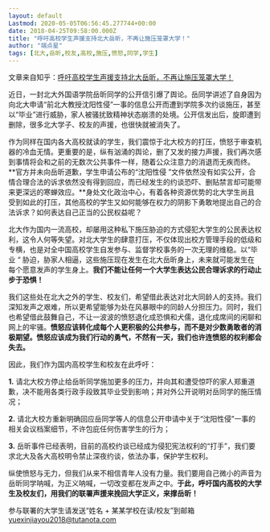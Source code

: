 ```yaml
---
layout: default
Lastmod: 2020-05-05T06:56:45.277744+00:00
date: 2018-04-25T09:58:00.000Z
title: "呼吁高校学生声援支持北大岳昕，不再让施压笼罩大学！"
author: "端点星"
tags: [北大,岳昕,校友,高校,施压,愤怒,同学,学生]
---
```


文章来自知乎：[呼吁高校学生声援支持北大岳昕，不再让施压笼罩大学！](http://zhuanlan.zhihu.com/p/36086251)

近日，一封北大外国语学院岳昕同学的公开信引爆了舆论。岳同学讲述了自身因为向北大申请“前北大教授沈阳性侵”一事的信息公开而遭到学院多次约谈施压，甚至以“毕业”进行威胁，家人被骚扰致精神状态崩溃的处境。公开信发出后，旋即遭到删除，很多北大学子、校友的声援，也很快就被消失了。

作为同样在国内各大高校就读的学生，我们震惊于北大校方的打压，愤怒于审查机器的冷血无情。更重要的是，纵有汹涌的舆论，删了又发的接力声援，我们再次感到事情将会和之前的无数次公共事件一样，随着公众注意力的消退而无疾而终。**官方并未向岳昕道歉，学生申请公布的“沈阳性侵 ”文件依然没有如实公开，合情合理合法的诉求依然没有得到回应，而已经发生的约谈恐吓、删贴禁言却可能带来更深远的寒蝉效应。**身处文化政治中心，有着各种资源优势的北大学生尚且受到如此的打压，其他高校的学生又如何能够在权力的阴影下勇敢地提出自己的合法诉求？如何表达自己正当的公民权益呢？

北大作为国内一流高校，却屡用这种私下施压胁迫的方式侵犯大学生的公民表达权利，这令人何等失望。对北大学生的肆意打压，不仅体现出校方管理手段的低级和专横，也是对全中国高校学生自发参与、监督学校事务的一次无理的维稳。以“毕业 “ 胁迫，胁家人相逼，这些施压现在发生在北大岳昕身上，未来就可能发生在每个愿意发声的学生身上。**我们不能让任何一个大学生表达公民合理诉求的行动止步于恐惧！**

我们这些处在北大之外的学生、校友们，希望借此表达对北大同龄人的支持。我们深知发声之艰难，所以更希望能够为处在风暴眼中的同龄人分担压力。同时，我们也希望借此鼓舞自己，不让一波波的愤怒退化成恐惧和犬儒，退化成席间的闲聊和网上的牢骚。**愤怒应该转化成每个人更积极的公共参与，而不是对少数勇敢者的消极期望。愤怒应该成为我们行动的勇气，不然有一天，我们也许连愤怒的权利都会失去。**

因此，我们作为国内高校学生和校友在此呼吁：

**1.** 请北大校方停止给岳昕同学施加更多的压力，并向其和遭受惊吓的家人郑重道歉，决不能用各类行政手段致其毕业受到影响；并对外公开说明对岳同学的施压情况；

**2.** 请北大校方重新明确回应岳同学等人的信息公开申请中关于“沈阳性侵”一事的相关会议档案细节，不许包庇任何伤害学生的行为；

**3.** 岳昕事件已经表明，目前的高校约谈已经成为侵犯宪法权利的“打手”，我们要求北大及各大高校明令禁止深夜约谈，依法办事，保护学生权利。

纵使愤怒与无力，但我们从来不相信青年人没有力量。我们要用自己微小的声音为岳昕同学呐喊，为正义呐喊，一切改变都在发声之中。**于此，呼吁国内高校的大学生及校友们，用我们的联署声援来挽回大学正义，来撑岳昕！**

参与联署的大学生请发送“姓名 + 某某学校在读/校友”到邮箱 [yuexinjiayou2018@tutanota.com](mailto:yuexinjiayou2018@tutanota.com)

